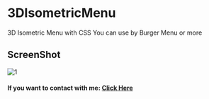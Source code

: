 # 3DIsometricMenu
3D Isometric Menu with CSS
You can use by Burger Menu or more
## ScreenShot
![1](https://user-images.githubusercontent.com/90649844/172317503-b015da43-6c46-4aa1-a921-2d7253051bcd.png)
#### If you want to contact with me: [**Click Here**](https://bio.link/nurxanmasimzade/)
